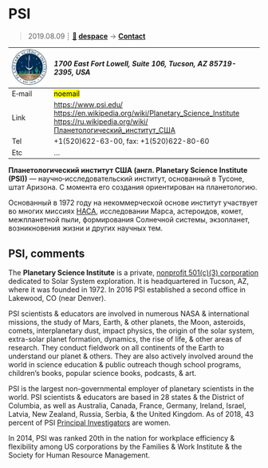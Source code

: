 # PSI
> 2019.08.09 ┊ **[🚀](../index/index.md) [despace](index.md)** → **[Contact](contact.md)**

|[![](f/contact/p/psi_logo1_thumb.jpg)](f/contact/p/psi_logo1.png)|*1700 East Fort Lowell, Suite 106, Tucson, AZ 85719-2395, USA*|
|:--|:--|
|E‑mail| <mark>noemail</mark> |
|Link| <https://www.psi.edu/><br> <https://en.wikipedia.org/wiki/Planetary_Science_Institute><br> <https://ru.wikipedia.org/wiki/Планетологический_институт_США> |
|Tel| +1(520)622-63-00, fax: +1(520)622-80-60 |
|Etc| … |

**Планетологический институт США (англ. Planetary Science Institute (PSI))** — научно‑исследовательский институт, основанный в Тусоне, штат Аризона. C момента его создания ориентирован на планетологию.

Основанный в 1972 году на некоммерческой основе институт участвует во многих миссиях [НАСА](zz_nasa.md), исследовании Марса, астероидов, комет, межпланетной пыли, формирования Солнечной системы, экзопланет, возникновения жизни и других научных тем.


<p style="page-break-after:always"> </p>

## PSI, comments

The **Planetary Science Institute** is a private, [nonprofit 501(c)(3) corporation](nonprof_org.md) dedicated to Solar System exploration. It is headquartered in Tucson, AZ, where it was founded in 1972. In 2016 PSI established a second office in Lakewood, CO (near Denver).

PSI scientists & educators are involved in numerous NASA & international missions, the study of Mars, Earth, & other planets, the Moon, asteroids, comets, interplanetary dust, impact physics, the origin of the solar system, extra-solar planet formation, dynamics, the rise of life, & other areas of research. They conduct fieldwork on all continents of the Earth to understand our planet & others. They are also actively involved around the world in science education & public outreach though school programs, children’s books, popular science books, podcasts, & art.

PSI is the largest non-governmental employer of planetary scientists in the world.  PSI scientists & educators are based in 28 states & the District of Columbia, as well as Australia, Canada, France, Germany, Ireland, Israel, Latvia, New Zealand, Russia, Serbia, & the United Kingdom. As of 2018, 43 percent of PSI [Principal Investigators](principal_investigator.md) are women.

In 2014, PSI was ranked 20th in the nation for workplace efficiency & flexibility among US corporations by the Families & Work Institute & the Society for Human Resource Management.
